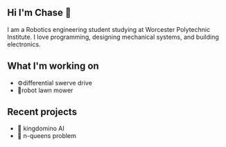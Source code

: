 ## Hi I'm Chase 👋
I am a Robotics engineering student studying at Worcester Polytechnic Institute. I love programming, designing mechanical systems, and building electronics. 

## What I'm working on
- ⚙️differential swerve drive
- 🏡robot lawn mower

## Recent projects
- 🏰 kingdomino AI
- 👑 n-queens problem
